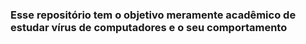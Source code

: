 ### Esse repositório tem o objetivo meramente acadêmico de estudar vírus de computadores e o seu comportamento

